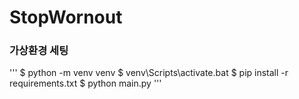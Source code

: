 # StopWornout

### 가상환경 세팅
'''
$ python -m venv venv
$ venv\Scripts\activate.bat
$ pip install -r requirements.txt
$ python main.py
'''